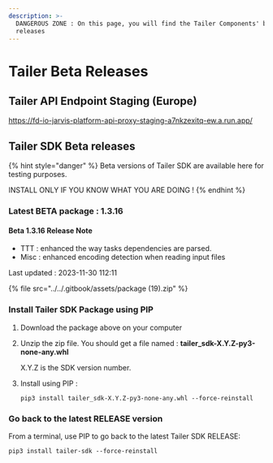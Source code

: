 ```yaml
---
description: >-
  DANGEROUS ZONE : On this page, you will find the Tailer Components' beta
  releases
---
```


# Tailer Beta Releases

## Tailer API Endpoint Staging (Europe)

https://fd-io-jarvis-platform-api-proxy-staging-a7nkzexitq-ew.a.run.app/

## Tailer SDK Beta releases

{% hint style="danger" %}
Beta versions of Tailer SDK are available here for testing purposes.

INSTALL ONLY IF YOU KNOW WHAT YOU ARE DOING !
{% endhint %}

### Latest BETA package : 1.3.16

#### Beta 1.3.16 Release Note

* TTT : enhanced the way tasks dependencies are parsed.
* Misc : enhanced encoding detection when reading input files

Last updated : 2023-11-30 112:11



{% file src="../../.gitbook/assets/package (19).zip" %}

### Install Tailer SDK Package using PIP

1. Download the package above on your computer
2.  Unzip the zip file. You should get a file named : **tailer\_sdk-X.Y.Z-py3-none-any.whl**

    X.Y.Z is the SDK version number.
3.  Install using PIP :

    `pip3 install tailer_sdk-X.Y.Z-py3-none-any.whl --force-reinstall`

### Go back to the latest RELEASE version

From a terminal, use PIP to go back to the latest Tailer SDK RELEASE:

`pip3 install tailer-sdk --force-reinstall`
